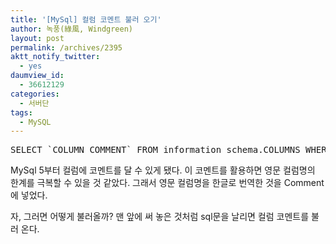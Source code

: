 ```yaml
---
title: '[MySql] 컬럼 코멘트 불러 오기'
author: 녹풍(綠風, Windgreen)
layout: post
permalink: /archives/2395
aktt_notify_twitter:
  - yes
daumview_id:
  - 36612129
categories:
  - 서버단
tags:
  - MySQL
---
```

<pre class="brush: sql; gutter: true; first-line: 1">SELECT `COLUMN_COMMENT` FROM information_schema.COLUMNS WHERE `TABLE_NAME` = &#039;person&#039; AND `COLUMN_NAME` = &#039;mobilephone1&#039;;</pre>

MySql 5부터 컬럼에 코멘트를 달 수 있게 됐다. 이 코멘트를 활용하면 영문 컬럼명의 한계를 극복할 수 있을 것 같았다. 그래서 영문 컬럼명을 한글로 번역한 것을 Comment에 넣었다.

자, 그러면 어떻게 불러올까? 맨 앞에 써 놓은 것처럼 sql문을 날리면 컬럼 코멘트를 불러 온다.